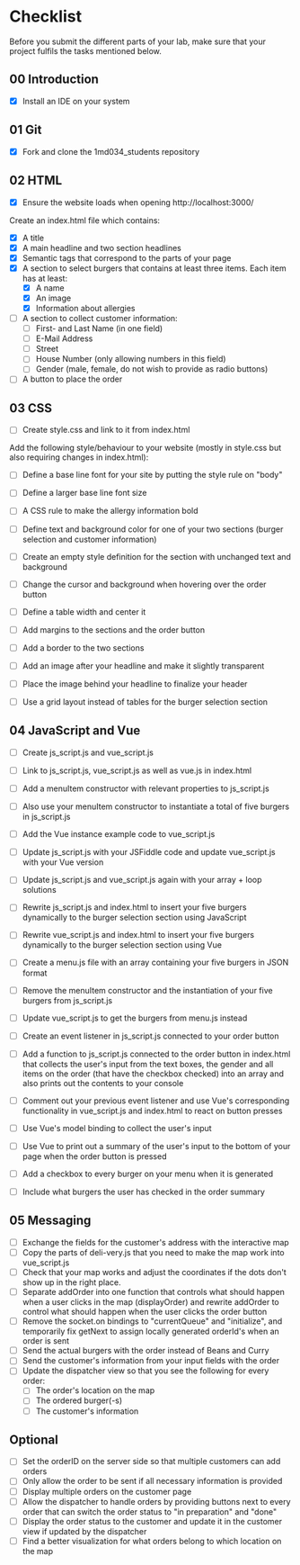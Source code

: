 # Checklist

Before you submit the different parts of your lab, make sure that your project fulfils the tasks mentioned below.

## 00 Introduction

- [X] Install an IDE on your system

## 01 Git

- [X] Fork and clone the 1md034_students repository


## 02 HTML

- [X] Ensure the website loads when opening http://localhost:3000/

Create an index.html file which contains:
- [x] A title
- [x] A main headline and two section headlines
- [x] Semantic tags that correspond to the parts of your page
- [x] A section to select burgers that contains at least three items. Each item has at least:
	- [x] A name
	- [x] An image
	- [x] Information about allergies 
- [ ] A section to collect customer information:
	- [ ] First- and Last Name (in one field)
	- [ ] E-Mail Address
	- [ ] Street
	- [ ] House Number (only allowing numbers in this field)
	- [ ] Gender (male, female, do not wish to provide as radio buttons)
- [ ] A button to place the order

## 03 CSS

- [ ] Create style.css and link to it from index.html

Add the following style/behaviour to your website (mostly in style.css but also requiring changes in index.html):
- [ ] Define a base line font for your site by putting the style rule on "body"
- [ ] Define a larger base line font size
- [ ] A CSS rule to make the allergy information bold
- [ ] Define text and background color for one of your two sections (burger selection and customer information)
- [ ] Create an empty style definition for the section with unchanged text and background
- [ ] Change the cursor and background when hovering over the order button
- [ ] Define a table width and center it
- [ ] Add margins to the sections and the order button
- [ ] Add a border to the two sections
- [ ] Add an image after your headline and make it slightly transparent
- [ ] Place the image behind your headline to finalize your header
- [ ] Use a grid layout instead of tables for the burger selection section


## 04 JavaScript and Vue

- [ ] Create js_script.js and vue_script.js
- [ ] Link to js_script.js, vue_script.js as well as vue.js in index.html
- [ ] Add a menuItem constructor with relevant properties to js_script.js
- [ ] Also use your menuItem constructor to instantiate a total of five burgers in js_script.js
- [ ] Add the Vue instance example code to vue_script.js 
- [ ] Update js_script.js with your JSFiddle code and update vue_script.js with your Vue version
- [ ] Update js_script.js and vue_script.js again with your array + loop solutions
- [ ] Rewrite js_script.js and index.html to insert your five burgers dynamically to the burger selection section using JavaScript
- [ ] Rewrite vue_script.js and index.html to insert your five burgers dynamically to the burger selection section using Vue
- [ ] Create a menu.js file with an array containing your five burgers in JSON format
- [ ] Remove the menuItem constructor and the instantiation of your five burgers from js_script.js
- [ ] Update vue_script.js to get the burgers from menu.js instead
- [ ] Create an event listener in js_script.js connected to your order button
- [ ] Add a function to js_script.js connected to the order button in index.html that collects the user's input from the text boxes, the gender and all items on the order (that have the checkbox checked) into an array and also prints out the contents to your console 
- [ ] Comment out your previous event listener and use Vue's corresponding functionality in vue_script.js and index.html to react on button presses
- [ ] Use Vue's model binding to collect the user's input
- [ ] Use Vue to print out a summary of the user's input to the bottom of your page when the order button is pressed
- [ ] Add a checkbox to every burger on your menu when it is generated
- [ ] Include what burgers the user has checked in the order summary


## 05 Messaging

- [ ] Exchange the fields for the customer's address with the interactive map
- [ ] Copy the parts of deli-very.js that you need to make the map work into vue_script.js
- [ ] Check that your map works and adjust the coordinates if the dots don't show up in the right place.
- [ ] Separate addOrder into one function that controls what should happen when a user clicks in the map (displayOrder) and rewrite addOrder to control what should happen when the user clicks the order button
- [ ] Remove the socket.on bindings to "currentQueue" and "initialize", and temporarily fix getNext to assign locally generated orderId's when an order is sent
- [ ] Send the actual burgers with the order instead of Beans and Curry
- [ ] Send the customer's information from your input fields with the order
- [ ] Update the dispatcher view so that you see the following for every order:
    - [ ] The order's location on the map
    - [ ] The ordered burger(-s)
    - [ ] The customer's information
    
## Optional
- [ ] Set the orderID on the server side so that multiple customers can add orders
- [ ] Only allow the order to be sent if all necessary information is provided
- [ ] Display multiple orders on the customer page
- [ ] Allow the dispatcher to handle orders by providing buttons next to every order that can switch the order status to "in preparation" and "done"
- [ ] Display the order status to the customer and update it in the customer view if updated by the dispatcher
- [ ] Find a better visualization for what orders belong to which location on the map
